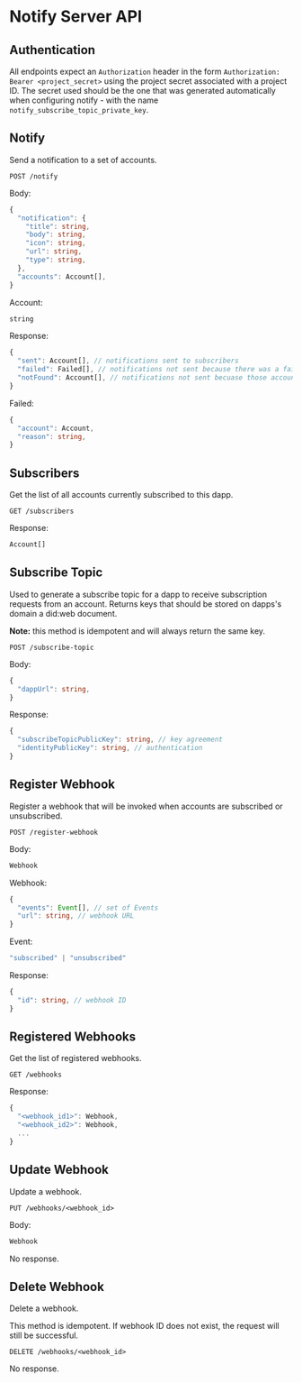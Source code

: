 # Notify Server API

## Authentication

All endpoints expect an `Authorization` header in the form `Authorization: Bearer <project_secret>` using the project secret associated with a project ID. The secret used should be the one that was generated automatically when configuring notify - with the name `notify_subscribe_topic_private_key`.

## Notify

Send a notification to a set of accounts.

`POST /notify`

Body:

```typescript
{
  "notification": {
    "title": string,
    "body": string,
    "icon": string,
    "url": string,
    "type": string,
  },
  "accounts": Account[],
}
```

Account:

```typescript
string
```

Response: 

```typescript
{
  "sent": Account[], // notifications sent to subscribers
  "failed": Failed[], // notifications not sent because there was a failure in delivering
  "notFound": Account[], // notifications not sent becuase those accounts were not subscribers
}
```

Failed:

```typescript
{
  "account": Account,
  "reason": string,
}
```

## Subscribers 

Get the list of all accounts currently subscribed to this dapp.

`GET /subscribers`

Response:

```typescript
Account[]
``` 

## Subscribe Topic

Used to generate a subscribe topic for a dapp to receive subscription requests from an account. Returns keys that should be stored on dapps's domain a did:web document.

**Note:** this method is idempotent and will always return the same key.

`POST /subscribe-topic`

Body:

```typescript
{
  "dappUrl": string,
}
``` 

Response:

```typescript
{
  "subscribeTopicPublicKey": string, // key agreement
  "identityPublicKey": string, // authentication
}
``` 

## Register Webhook

Register a webhook that will be invoked when accounts are subscribed or unsubscribed.

`POST /register-webhook`

Body:

```typescript
Webhook
```

Webhook:

```typescript
{
  "events": Event[], // set of Events
  "url": string, // webhook URL
}
```

Event:

```typescript
"subscribed" | "unsubscribed"
```

Response:

```typescript
{
  "id": string, // webhook ID
}
```

## Registered Webhooks

Get the list of registered webhooks.

`GET /webhooks`

Response:

```typescript
{
  "<webhook_id1>": Webhook,
  "<webhook_id2>": Webhook,
  ...
}
```

## Update Webhook

Update a webhook.

`PUT /webhooks/<webhook_id>`

Body:

```typescript
Webhook
```

No response.

## Delete Webhook

Delete a webhook.

This method is idempotent. If webhook ID does not exist, the request will still be successful.

`DELETE /webhooks/<webhook_id>`

No response.
